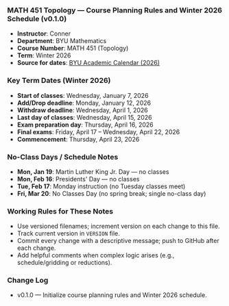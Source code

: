 ### MATH 451 Topology — Course Planning Rules and Winter 2026 Schedule (v0.1.0)

- **Instructor**: Conner
- **Department**: BYU Mathematics
- **Course Number**: MATH 451 (Topology)
- **Term**: Winter 2026
- **Source for dates**: [BYU Academic Calendar (2026)](https://academiccalendar.byu.edu/2026-calendar-list-view)

### Key Term Dates (Winter 2026)
- **Start of classes**: Wednesday, January 7, 2026
- **Add/Drop deadline**: Monday, January 12, 2026
- **Withdraw deadline**: Wednesday, April 1, 2026
- **Last day of classes**: Wednesday, April 15, 2026
- **Exam preparation day**: Thursday, April 16, 2026
- **Final exams**: Friday, April 17 – Wednesday, April 22, 2026
- **Commencement**: Thursday, April 23, 2026

### No-Class Days / Schedule Notes
- **Mon, Jan 19**: Martin Luther King Jr. Day — no classes
- **Mon, Feb 16**: Presidents' Day — no classes
- **Tue, Feb 17**: Monday instruction (no Tuesday classes meet)
- **Fri, Mar 20**: No Classes Day (no spring break; single no-class day)

### Working Rules for These Notes
- Use versioned filenames; increment version on each change to this file.
- Track current version in `VERSION` file.
- Commit every change with a descriptive message; push to GitHub after each change.
- Add helpful comments when complex logic arises (e.g., schedule/gridding or reductions).

### Change Log
- v0.1.0 — Initialize course planning rules and Winter 2026 schedule.
